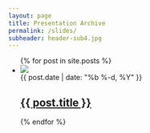 ```yaml
---
layout: page
title: Presentation Archive
permalink: /slides/
subheader: header-sub4.jpg
---
```

<div class="home">
  <ul class="post-list">
    {% for post in site.posts %}
      <li>
				<img class="small-image" src="/images/presentations/{{ post.thumbnail }}">
				<div class="post-info">
	        <span class="post-meta">{{ post.date | date: "%b %-d, %Y" }}</span>
	        <h2>
	          <a class="post-link" href="{{ post.url | prepend: site.baseurl }}">{{ post.title }}</a>
	        </h2>
	      </div>
      </li>
    {% endfor %}
  </ul>

</div>
